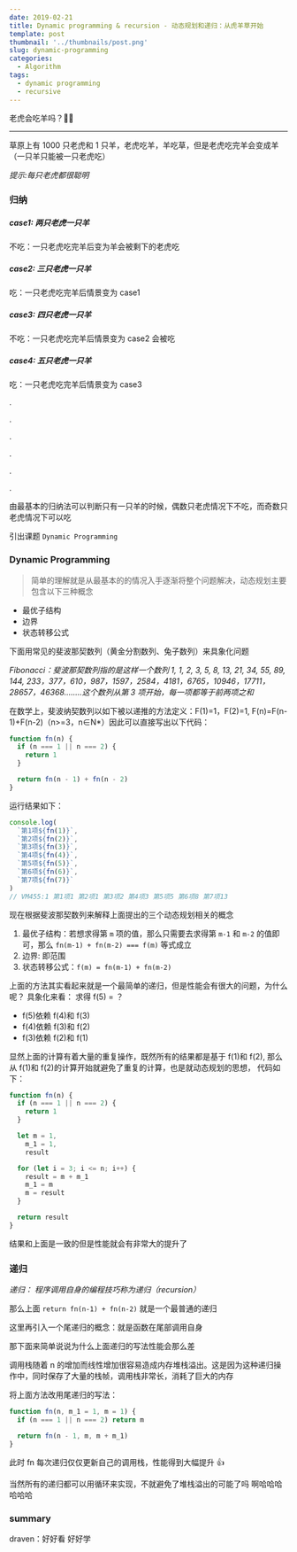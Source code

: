 ```yaml
---
date: 2019-02-21
title: Dynamic programming & recursion - 动态规划和递归：从虎羊草开始
template: post
thumbnail: '../thumbnails/post.png'
slug: dynamic-programming
categories:
  - Algorithm
tags:
  - dynamic programming
  - recursive
---
```


老虎会吃羊吗？🐅🐑

---

草原上有 1000 只老虎和 1 只羊，老虎吃羊，羊吃草，但是老虎吃完羊会变成羊（一只羊只能被一只老虎吃）

_提示:每只老虎都很聪明_

### 归纳

##### case1: 两只老虎一只羊

不吃：一只老虎吃完羊后变为羊会被剩下的老虎吃

##### case2: 三只老虎一只羊

吃：一只老虎吃完羊后情景变为 case1

##### case3: 四只老虎一只羊

不吃：一只老虎吃完羊后情景变为 case2 会被吃

##### case4: 五只老虎一只羊

吃：一只老虎吃完羊后情景变为 case3

.

.

.

.

.

.

由最基本的归纳法可以判断只有一只羊的时候，偶数只老虎情况下不吃，而奇数只老虎情况下可以吃

引出课题 `Dynamic Programming`

### Dynamic Programming

> 简单的理解就是从最基本的的情况入手逐渐将整个问题解决，动态规划主要包含以下三种概念

- 最优子结构
- 边界
- 状态转移公式

下面用常见的斐波那契数列（黄金分割数列、兔子数列）来具象化问题

_Fibonacci：斐波那契数列指的是这样一个数列 1, 1, 2, 3, 5, 8, 13, 21, 34, 55, 89, 144, 233，377，610，987，1597，2584，4181，6765，10946，17711，28657，46368........这个数列从第 3 项开始，每一项都等于前两项之和_

在数学上，斐波纳契数列以如下被以递推的方法定义：F(1)=1，F(2)=1, F(n)=F(n-1)+F(n-2)（n>=3，n∈N\*）因此可以直接写出以下代码：

```js
function fn(n) {
  if (n === 1 || n === 2) {
    return 1
  }

  return fn(n - 1) + fn(n - 2)
}
```

运行结果如下：

```js
console.log(
  `第1项${fn(1)}`,
  `第2项${fn(2)}`,
  `第3项${fn(3)}`,
  `第4项${fn(4)}`,
  `第5项${fn(5)}`,
  `第6项${fn(6)}`,
  `第7项${fn(7)}`
)
// VM455:1 第1项1 第2项1 第3项2 第4项3 第5项5 第6项8 第7项13
```

现在根据斐波那契数列来解释上面提出的三个动态规划相关的概念

1. 最优子结构：若想求得第 `m` 项的值，那么只需要去求得第 `m-1` 和 `m-2` 的值即可，那么 `fn(m-1) + fn(m-2) === f(m)` 等式成立
2. 边界: 即范围
3. 状态转移公式：`f(m) = fn(m-1) + fn(m-2)`

上面的方法其实看起来就是一个最简单的递归，但是性能会有很大的问题，为什么呢？
具象化来看： 求得 f(5) = ？

- f(5)依赖 f(4)和 f(3)
- f(4)依赖 f(3)和 f(2)
- f(3)依赖 f(2)和 f(1)

显然上面的计算有着大量的重复操作，既然所有的结果都是基于 f(1)和 f(2), 那么从 f(1)和 f(2)的计算开始就避免了重复的计算，也是就动态规划的思想， 代码如下：

```js
function fn(n) {
  if (n === 1 || n === 2) {
    return 1
  }

  let m = 1,
    m_1 = 1,
    result

  for (let i = 3; i <= n; i++) {
    result = m + m_1
    m_1 = m
    m = result
  }

  return result
}
```

结果和上面是一致的但是性能就会有非常大的提升了

### 递归

_递归： 程序调用自身的编程技巧称为递归（recursion）_

那么上面 `return fn(n-1) + fn(n-2)` 就是一个最普通的递归

这里再引入一个尾递归的概念：就是函数在尾部调用自身

那下面来简单说说为什么上面递归的写法性能会那么差

调用栈随着 n 的增加而线性增加很容易造成内存堆栈溢出。这是因为这种递归操作中，同时保存了大量的栈帧，调用栈非常长，消耗了巨大的内存

将上面方法改用尾递归的写法：

```js
function fn(n, m_1 = 1, m = 1) {
  if (n === 1 || n === 2) return m

  return fn(n - 1, m, m + m_1)
}
```

此时 fn 每次递归仅仅更新自己的调用栈，性能得到大幅提升 👍

当然所有的递归都可以用循环来实现，不就避免了堆栈溢出的可能了吗 啊哈哈哈哈哈哈

### summary

draven：好好看 好好学
